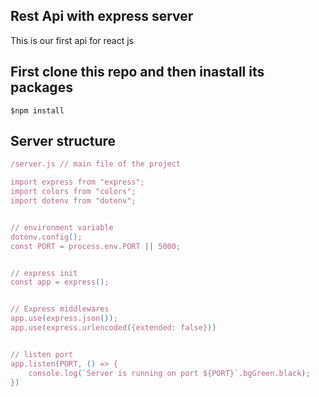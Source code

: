 ## Rest Api with express server

This is our first api for react js

## First clone this repo and then inastall its packages

```console
$npm install
```

## Server structure

```js
/server.js // main file of the project

import express from "express";
import colors from "colors";
import dotenv from "dotenv";


// environment variable
dotenv.config();
const PORT = process.env.PORT || 5000;


// express init
const app = express();


// Express middlewares
app.use(express.json());
app.use(express.urlencoded({extended: false}))


// listen port
app.listen(PORT, () => {
    console.log(`Server is running on port ${PORT}`.bgGreen.black);
})
```